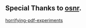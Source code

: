 ## Special Thanks to [osnr](https://github.com/osnr).
[horrifying-pdf-experiments](https://github.com/osnr/horrifying-pdf-experiments)
